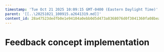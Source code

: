 ```yaml
---
timestamp: 'Tue Oct 21 2025 10:09:15 GMT-0400 (Eastern Daylight Time)'
parent: '[[..\20251021_100915.a2641319.md]]'
content_id: 28a47523dedfb0e1e94104a0ebb0d5d473a8368076d0f3041360fa08beac34c5
---
```


# Feedback concept implementation
